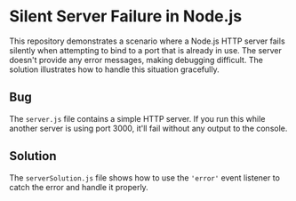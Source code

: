 # Silent Server Failure in Node.js

This repository demonstrates a scenario where a Node.js HTTP server fails silently when attempting to bind to a port that is already in use.  The server doesn't provide any error messages, making debugging difficult.  The solution illustrates how to handle this situation gracefully.

## Bug

The `server.js` file contains a simple HTTP server. If you run this while another server is using port 3000, it'll fail without any output to the console.

## Solution

The `serverSolution.js` file shows how to use the `'error'` event listener to catch the error and handle it properly.
